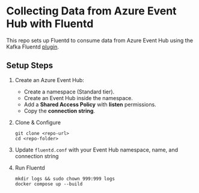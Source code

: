 # Collecting Data from Azure Event Hub with Fluentd
This repo sets up Fluentd to consume data from Azure Event Hub using the Kafka Fluentd [plugin](https://github.com/fluent/fluent-plugin-kafka).

<!-- For detailed guide, checkout [this article]() -->
<!-- [![Hashnode](https://img.shields.io/badge/Read%20on-Hashnode-2962FF?style=flat&logo=hashnode)](<hashnode-article-link>)
[![Medium](https://img.shields.io/badge/Read%20on-Medium-000000?style=flat&logo=medium)](<medium-article-link>)
[![Dev.to](https://img.shields.io/badge/Read%20on-Dev.to-0A0A0A?style=flat&logo=devdotto)](<devto-article-link>) -->


## Setup Steps
1. Create an Azure Event Hub:
    - Create a namespace (Standard tier).
    - Create an Event Hub inside the namespace.
    - Add a **Shared Access Policy** with **listen** permissions.
    - Copy the **connection string**.

2. Clone & Configure
    ```
    git clone <repo-url>
    cd <repo-folder>
    ```

3. Update `fluentd.conf` with your Event Hub namespace, name, and connection string

4. Run Fluentd
    ```
    mkdir logs && sudo chown 999:999 logs
    docker compose up --build
    ```
